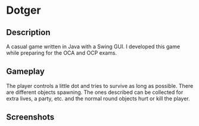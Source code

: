 # Dotger

## Description 

A casual game written in Java with a Swing GUI. I developed this game while preparing for the OCA and OCP exams. 

## Gameplay 

The player controls a little dot and tries to survive as long as possible. There are different objects spawning. The ones described can be collected for extra lives, a party, etc. and the normal round objects hurt or kill the player. 

## Screenshots 



